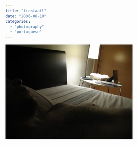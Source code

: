 ```yaml
---
title: "tinstaafl"
date: "2006-08-10"
categories: 
  - "photography"
  - "portuguese"
---
```


[![](images/tinstaafl.0.jpg)](http://photos1.blogger.com/blogger/7083/408/1600/tinstaafl.0.jpg)
